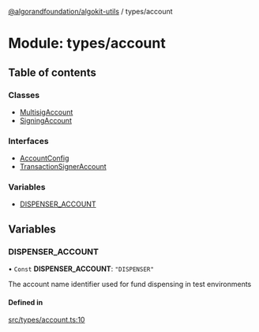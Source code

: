 [@algorandfoundation/algokit-utils](../README.md) / types/account

# Module: types/account

## Table of contents

### Classes

- [MultisigAccount](../classes/types_account.MultisigAccount.md)
- [SigningAccount](../classes/types_account.SigningAccount.md)

### Interfaces

- [AccountConfig](../interfaces/types_account.AccountConfig.md)
- [TransactionSignerAccount](../interfaces/types_account.TransactionSignerAccount.md)

### Variables

- [DISPENSER\_ACCOUNT](types_account.md#dispenser_account)

## Variables

### DISPENSER\_ACCOUNT

• `Const` **DISPENSER\_ACCOUNT**: ``"DISPENSER"``

The account name identifier used for fund dispensing in test environments

#### Defined in

[src/types/account.ts:10](https://github.com/joe-p/algokit-utils-ts/blob/main/src/types/account.ts#L10)
